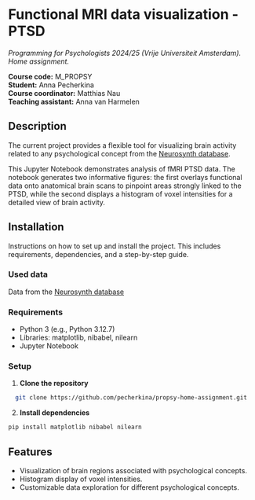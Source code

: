 # Functional MRI data visualization - PTSD
<em>Programming for Psychologists 2024/25 (Vrije Universiteit Amsterdam). Home assignment.</em>

**Course code:** M_PROPSY\
**Student:** Anna Pecherkina\
**Course coordinator:** Matthias Nau\
**Teaching assistant:** Anna van Harmelen

## Description
The current project provides a flexible tool for visualizing brain activity related to any psychological concept from the [Neurosynth database](https://neurosynth.org/analyses/terms/).

This Jupyter Notebook demonstrates analysis of fMRI PTSD data. The notebook generates two informative figures: the first overlays functional data onto anatomical brain scans to pinpoint areas strongly linked to the PTSD, while the second displays a histogram of voxel intensities for a detailed view of brain activity.

## Installation
Instructions on how to set up and install the project. This includes requirements, dependencies, and a step-by-step guide.

### Used data
Data from the [Neurosynth database](https://neurosynth.org/analyses/terms/) 

### Requirements
- Python 3 (e.g., Python 3.12.7)
- Libraries: matplotlib, nibabel, nilearn 
- Jupyter Notebook

### Setup
1. **Clone the repository**
```bash
  git clone https://github.com/pecherkina/propsy-home-assignment.git
```
2. **Install dependencies**
```bash
pip install matplotlib nibabel nilearn 
```

## Features
- Visualization of brain regions associated with psychological concepts.
- Histogram display of voxel intensities.
- Customizable data exploration for different psychological concepts.